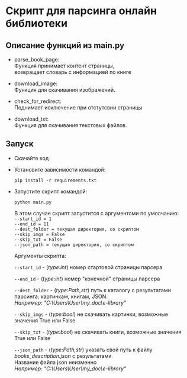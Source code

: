 # Скрипт для парсинга онлайн библиотеки


## Описание функций из main.py

- parse_book_page:  
  Функция принимает контент страницы,  
  возвращает словарь с информацией по книге 
            
- download_image:  
    Функция для скачивания изображений.    
        
- check_for_redirect:  
Поднимает исключение при отстутсвии страницы

- download_txt:  
    Функция для скачивания текстовых файлов. 
 
## Запуск

- Скачайте код
- Установите зависимости командой:
  ```
  pip install -r requirements.txt
   ```
- Запустите скрипт командой:
  ```
  python main.py
  ```
  В этом случае скрипт запустится с аргументоми по умолчанию:  
  `--start_id = 1`  
  `--end_id = 11`  
  `--dest_folder = текущая директория, со скриптом`  
  `--skip_imgs = False`  
  `--skip_txt = False`  
  `--json_path = текущая директория, со скриптом`  
  
  Аргументы скрипта:  
  
  `--start_id` - (*type:int*) номер стартовой страницы парсера  
  
  `--end_id` - (*type:int*) номер "конечной" страницы парсера 
  
  `--dest_folder` - (*type:Path,str*) путь к каталогу с результатами парсинга: картинкам, книгам, JSON.  
  *Например: "C:\Users\User\my_doc\e-library"*  
  
  `--skip_imgs` - (*type:bool*) не скачивать картинки, возможные значения True или False   
  
  `--skip_txt` - (*type:bool*) не скачивать книги, возможные значения True или False   
  
  `--json_path` - (*type:Path,str*) указать свой путь к файлу *books_description.json* с результатами  
  Название файла json неизменно    
  *Например: "C:\Users\User\my_doc\e-library"* 
  
